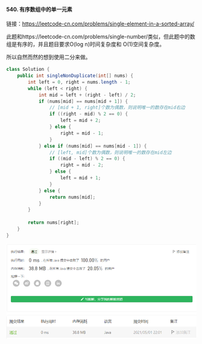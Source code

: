 #### 540. 有序数组中的单一元素

链接：https://leetcode-cn.com/problems/single-element-in-a-sorted-array/

此题和https://leetcode-cn.com/problems/single-number/类似，但此题中的数组是有序的，并且题目要求O(log n)时间复杂度和 O(1)空间复杂度。

所以自然而然的想到使用二分来做。

```java
class Solution {
    public int singleNonDuplicate(int[] nums) {
        int left = 0, right = nums.length - 1;
        while (left < right) {
            int mid = left + (right - left) / 2;
            if (nums[mid] == nums[mid + 1]) {
                // [mid + 1, right]个数为偶数，则说明唯一的数存在mid右边
                if ((right - mid) % 2 == 0) {
                    left = mid + 2;
                } else {
                    right = mid - 1;
                }
            } else if (nums[mid] == nums[mid - 1]) {
                // [left, mid]个数为偶数，则说明唯一的数存在mid左边
                if ((mid - left) % 2 == 0) {
                    right = mid - 2;
                } else {
                    left = mid + 1;
                }
            } else {
                return nums[mid];
            }
        }

        return nums[right];
    }
}
```

![image-20210501220209858](540.有序数组中的单一元素.assets/image-20210501220209858-1620101617031.png)